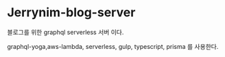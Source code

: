 # Jerrynim-blog-server

블로그를 위한 graphql serverless 서버 이다.

graphql-yoga,aws-lambda, serverless, gulp, typescript, prisma 를 사용한다.
